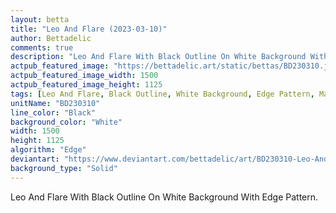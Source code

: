 ```yaml
---
layout: betta
title: "Leo And Flare (2023-03-10)"
author: Bettadelic
comments: true
description: "Leo And Flare With Black Outline On White Background With Edge Pattern."
actpub_featured_image: "https://bettadelic.art/static/bettas/BD230310.jpg"
actpub_featured_image_width: 1500
actpub_featured_image_height: 1125
tags: [Leo And Flare, Black Outline, White Background, Edge Pattern, March 2023]
unitName: "BD230310"
line_color: "Black"
background_color: "White"
width: 1500
height: 1125
algorithm: "Edge"
deviantart: "https://www.deviantart.com/bettadelic/art/BD230310-Leo-And-Flare-2023-03-10-953177482"
background_type: "Solid"
---
```


Leo And Flare With Black Outline On White Background With Edge Pattern.
